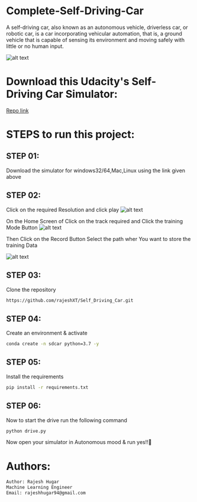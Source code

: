 # Complete-Self-Driving-Car

A self-driving car, also known as an autonomous vehicle, driverless car, or robotic car, is a car incorporating vehicular automation, that is, a ground vehicle that is capable of sensing its environment and moving safely with little or no human input.


![alt text](https://github.com/rajeshXT/Self_Driving_Car-/raw/main/assets/self-driving-cars.gif)


# Download this Udacity's Self-Driving Car Simulator:

[Repo link](https://github.com/udacity/self-driving-car-sim)



# STEPS to run this project:


## STEP 01:
Download the simulator for windows32/64,Mac,Linux using the link given above


## STEP 02:
Click on the required Resolution and click play
![alt text](https://github.com/rajeshXT/Self_Driving_Car/raw/main/assets/Screenshot%202023-04-09%20221550.jpg)



On the Home Screen of Click on the track required  and Click the training Mode Button 
![alt text](https://github.com/rajeshXT/Self_Driving_Car/raw/main/assets/home_page_udacity.jpg)



Then Click on the Record Button Select the path wher You want to store the training Data 

![alt text](https://github.com/rajeshXT/Self_Driving_Car-/raw/main/assets/sim_image.png)



## STEP 03: 
Clone the repository

```bash
https://github.com/rajeshXT/Self_Driving_Car.git
```

## STEP 04: 
Create an environment & activate


```bash
conda create -n sdcar python=3.7 -y
```

## STEP 05: 
Install the requirements


```bash
pip install -r requirements.txt
```


## STEP 06: 
Now to start the drive run the following command


```bash
python drive.py
```

Now open your simulator in Autonomous mood & run yes!!🙂

# Authors:
```bash
Author: Rajesh Hugar
Machine Learning Engineer
Email: rajeshhugar94@gmail.com
```

